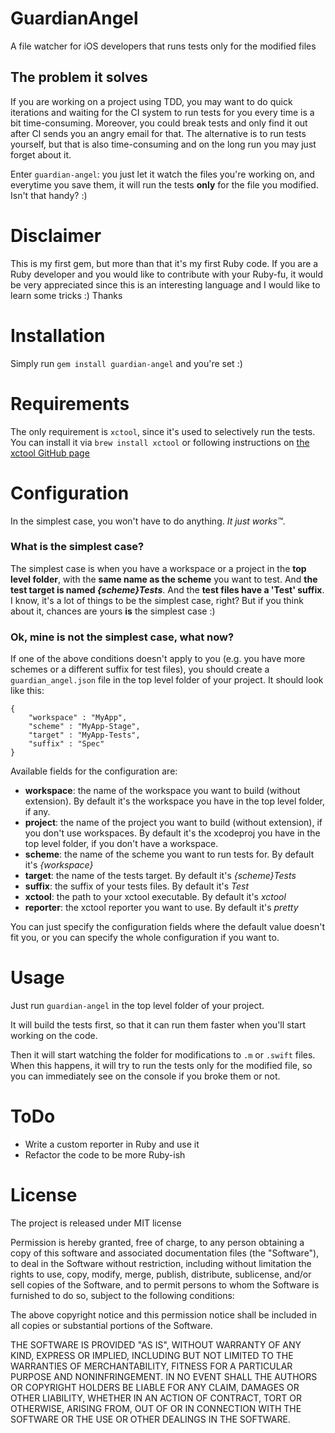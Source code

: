 GuardianAngel
=============

A file watcher for iOS developers that runs tests only for the modified files

The problem it solves
---------------------

If you are working on a project using TDD, you may want to do quick iterations and waiting for the CI system to run tests for you every time is a bit time-consuming. Moreover, you could break tests and only find it out after CI sends you an angry email for that. The alternative is to run tests yourself, but that is also time-consuming and on the long run you may just forget about it.

Enter `guardian-angel`: you just let it watch the files you're working on, and everytime you save them, it will run the tests **only** for the file you modified. Isn't that handy? :)

Disclaimer
==========

This is my first gem, but more than that it's my first Ruby code. If you are a Ruby developer and you would like to contribute with your Ruby-fu, it would be very appreciated since this is an interesting language and I would like to learn some tricks :) 
Thanks

Installation
=============

Simply run `gem install guardian-angel` and you're set :)

Requirements
=============

The only requirement is `xctool`, since it's used to selectively run the tests. You can install it via `brew install xctool` or following instructions on [the xctool GitHub page](https://github.com/facebook/xctool) 

Configuration
=============

In the simplest case, you won't have to do anything. *It just works™*. 

### What is the simplest case?

The simplest case is when you have a workspace or a project in the **top level folder**, with the **same name as the scheme** you want to test. And **the test target is named _{scheme}Tests_**. And the **test files have a 'Test' suffix**. I know, it's a lot of things to be the simplest case, right? But if you think about it, chances are yours **is** the simplest case :)

### Ok, mine is not the simplest case, what now?

If one of the above conditions doesn't apply to you (e.g. you have more schemes or a different suffix for test files), you should create a `guardian_angel.json` file in the top level folder of your project. It should look like this:

```
{
	"workspace" : "MyApp",
	"scheme" : "MyApp-Stage",
	"target" : "MyApp-Tests",
	"suffix" : "Spec"
}
```

Available fields for the configuration are:

+ **workspace**: the name of the workspace you want to build (without extension). By default it's the workspace you have in the top level folder, if any.
+ **project**: the name of the project you want to build (without extension), if you don't use workspaces. By default it's the xcodeproj you have in the top level folder, if you don't have a workspace.
+ **scheme**: the name of the scheme you want to run tests for. By default it's *{workspace}*
+ **target**: the name of the tests target. By default it's *{scheme}Tests*
+ **suffix**: the suffix of your tests files. By default it's *Test*
+ **xctool**: the path to your xctool executable. By default it's *xctool*
+ **reporter**: the xctool reporter you want to use. By default it's *pretty*

You can just specify the configuration fields where the default value doesn't fit you, or you can specify the whole configuration if you want to.

Usage
======

Just run `guardian-angel` in the top level folder of your project.

It will build the tests first, so that it can run them faster when you'll start working on the code.

Then it will start watching the folder for modifications to `.m` or `.swift` files. When this happens, it will try to run the tests only for the modified file, so you can immediately see on the console if you broke them or not. 

ToDo
====

+ Write a custom reporter in Ruby and use it
+ Refactor the code to be more Ruby-ish

License
=======

The project is released under MIT license

Permission is hereby granted, free of charge, to any person obtaining a copy
of this software and associated documentation files (the "Software"), to deal
in the Software without restriction, including without limitation the rights
to use, copy, modify, merge, publish, distribute, sublicense, and/or sell
copies of the Software, and to permit persons to whom the Software is
furnished to do so, subject to the following conditions:

The above copyright notice and this permission notice shall be included in
all copies or substantial portions of the Software.

THE SOFTWARE IS PROVIDED "AS IS", WITHOUT WARRANTY OF ANY KIND, EXPRESS OR
IMPLIED, INCLUDING BUT NOT LIMITED TO THE WARRANTIES OF MERCHANTABILITY,
FITNESS FOR A PARTICULAR PURPOSE AND NONINFRINGEMENT. IN NO EVENT SHALL THE
AUTHORS OR COPYRIGHT HOLDERS BE LIABLE FOR ANY CLAIM, DAMAGES OR OTHER
LIABILITY, WHETHER IN AN ACTION OF CONTRACT, TORT OR OTHERWISE, ARISING FROM,
OUT OF OR IN CONNECTION WITH THE SOFTWARE OR THE USE OR OTHER DEALINGS IN
THE SOFTWARE.
